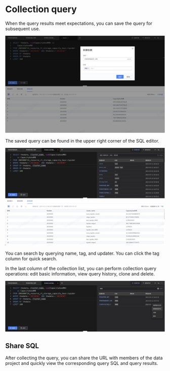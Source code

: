 # Collection query
When the query results meet expectations, you can save the query for subsequent use.

![](media/16786062682613.jpg)

The saved query can be found in the upper right corner of the SQL editor.

![](media/16786063111043.jpg)

You can search by querying name, tag, and updater. You can click the tag column for quick search.

In the last column of the collection list, you can perform collection query operations: edit basic information, view query history, clone and delete.

![](media/16786064974974.jpg)







## Share SQL
After collecting the query, you can share the URL with members of the data project and quickly view the corresponding query SQL and query results.